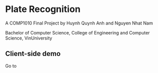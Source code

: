 # Plate Recognition

A COMP1010 Final Project by Huynh Quynh Anh and Nguyen Nhat Nam

Bachelor of Computer Science, College of Engineering and Computer Science, VinUniversity

## Client-side demo

Go to 